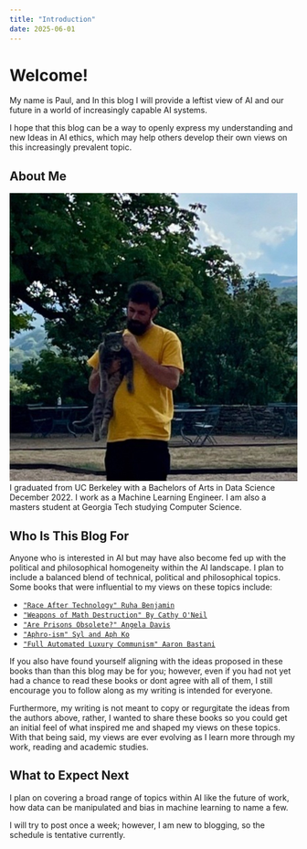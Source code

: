 ```yaml
---
title: "Introduction"
date: 2025-06-01
---
```


# Welcome!

My name is Paul, and In this blog I will provide a leftist view of AI and our future in a world of increasingly capable AI systems.

I hope that this blog can be a way to openly express my understanding and new Ideas in AI ethics, which may help others develop their own views on this increasingly prevalent topic. 

## About Me
![alt text](https://github.com/fentresspaul61B/The-Data-Ethicist/blob/main/images/profilepic.png)
I graduated from UC Berkeley with a Bachelors of Arts in Data Science December 2022. I work as a Machine Learning Engineer. I am also a masters student at Georgia Tech studying Computer Science. 

## Who Is This Blog For
Anyone who is interested in AI but may have also become fed up with the political and philosophical homogeneity within the AI landscape. I plan to include a balanced blend of technical, political and philosophical topics. Some books that were influential to my views on these topics include:

- [```"Race After Technology" Ruha Benjamin```](https://www.ruhabenjamin.com/race-after-technology)
- [```"Weapons of Math Destruction" By Cathy O'Neil```](https://en.wikipedia.org/wiki/Weapons_of_Math_Destruction)
- [```"Are Prisons Obsolete?" Angela Davis```](https://en.wikipedia.org/wiki/Are_Prisons_Obsolete%3F)
- [```"Aphro-ism" Syl and Aph Ko```](https://lanternpm.org/book/aphro-ism/)
- [```"Full Automated Luxury Communism" Aaron Bastani```](https://en.wikipedia.org/wiki/Fully_Automated_Luxury_Communism)

If you also have found yourself aligning with the ideas proposed in these books than than this blog may be for you; however, even if you had not yet had a chance to read these books or dont agree with all of them, I still encourage you to follow along as my writing is intended for everyone. 

Furthermore, my writing is not meant to copy or regurgitate the ideas from the authors above, rather, I wanted to share these books so you could get an initial feel of what inspired me and shaped my views on these topics. With that being said, my views are ever evolving as I learn more through my work, reading and academic studies. 

## What to Expect Next
I plan on covering a broad range of topics within AI like the future of work, how data can be manipulated and bias in machine learning to name a few. 

I will try to post once a week; however, I am new to blogging, so the schedule is tentative currently.
